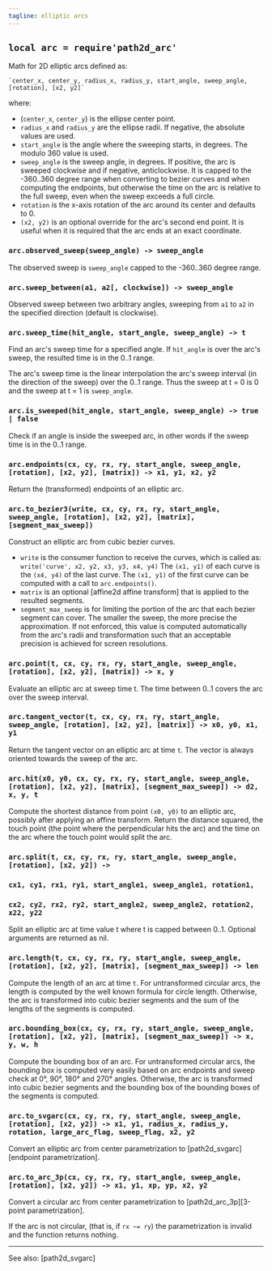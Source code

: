 ```yaml
---
tagline: elliptic arcs
---
```


## `local arc = require'path2d_arc'`

Math for 2D elliptic arcs defined as:

	`center_x, center_y, radius_x, radius_y, start_angle, sweep_angle, [rotation], [x2, y2]`

where:

  * (`center_x`, `center_y`) is the ellipse center point.
  * `radius_x` and `radius_y` are the ellipse radii. If negative, the absolute values are used.
  * `start_angle` is the angle where the sweeping starts, in degrees. The modulo 360 value is used.
  * `sweep_angle` is the sweep angle, in degrees. If positive, the arc is sweeped clockwise and if negative, anticlockwise.
    It is capped to the -360..360 degree range when converting to bezier curves and when computing the endpoints,
	 but otherwise the time on the arc is relative to the full sweep, even when the sweep exceeds a full circle.
  * `rotation` is the x-axis rotation of the arc around its center and defaults to 0.
  * `(x2, y2)` is an optional override for the arc's second end point. It is useful when it is required that
    the arc ends at an exact coordinate.

### `arc.observed_sweep(sweep_angle) -> sweep_angle`

The observed sweep is `sweep_angle` capped to the -360..360 degree range.

### `arc.sweep_between(a1, a2[, clockwise]) -> sweep_angle`

Observed sweep between two arbitrary angles, sweeping from `a1` to `a2` in the specified direction (default is clockwise).

### `arc.sweep_time(hit_angle, start_angle, sweep_angle) -> t`

Find an arc's sweep time for a specified angle. If `hit_angle` is over the arc's sweep, the resulted time is in the 0..1 range.

The arc's sweep time is the linear interpolation the arc's sweep interval (in the direction of the sweep) over the 0..1 range. Thus the sweep at t = 0 is 0 and the sweep at t = 1 is `sweep_angle`.

### `arc.is_sweeped(hit_angle, start_angle, sweep_angle) -> true | false`

Check if an angle is inside the sweeped arc, in other words if the sweep time is in the 0..1 range.

### `arc.endpoints(cx, cy, rx, ry, start_angle, sweep_angle, [rotation], [x2, y2], [matrix]) -> x1, y1, x2, y2`

Return the (transformed) endpoints of an elliptic arc.

### `arc.to_bezier3(write, cx, cy, rx, ry, start_angle, sweep_angle, [rotation], [x2, y2], [matrix], [segment_max_sweep])`

Construct an elliptic arc from cubic bezier curves.
  * `write` is the consumer function to receive the curves, which is called as:
    `write('curve', x2, y2, x3, y3, x4, y4)`
  The `(x1, y1)` of each curve is the `(x4, y4)` of the last curve. The `(x1, y1)` of the first curve can be computed with a call to `arc.endpoints()`.
  * `matrix` is an optional [affine2d affine transform] that is applied to the resulted segments.
  * `segment_max_sweep` is for limiting the portion of the arc that each bezier segment can cover. The smaller the sweep, the more precise the approximation. If not enforced, this value is computed automatically from the arc's radii and transformation such that an acceptable precision is achieved for screen resolutions.

### `arc.point(t, cx, cy, rx, ry, start_angle, sweep_angle, [rotation], [x2, y2], [matrix]) -> x, y`

Evaluate an elliptic arc at sweep time t. The time between 0..1 covers the arc over the sweep interval.

### `arc.tangent_vector(t, cx, cy, rx, ry, start_angle, sweep_angle, [rotation], [x2, y2], [matrix]) -> x0, y0, x1, y1`

Return the tangent vector on an elliptic arc at time `t`. The vector is always oriented towards the sweep of the arc.

### `arc.hit(x0, y0, cx, cy, rx, ry, start_angle, sweep_angle, [rotation], [x2, y2], [matrix], [segment_max_sweep]) -> d2, x, y, t`

Compute the shortest distance from point `(x0, y0)` to an elliptic arc, possibly after applying an affine transform. Return the distance squared, the touch point (the point where the perpendicular hits the arc) and the time on the arc where the touch point would split the arc.

### `arc.split(t, cx, cy, rx, ry, start_angle, sweep_angle, [rotation], [x2, y2]) -> `
  ### `cx1, cy1, rx1, ry1, start_angle1, sweep_angle1, rotation1,`
  ### `cx2, cy2, rx2, ry2, start_angle2, sweep_angle2, rotation2, x22, y22`

Split an elliptic arc at time value t where t is capped between 0..1. Optional arguments are returned as nil.

### `arc.length(t, cx, cy, rx, ry, start_angle, sweep_angle, [rotation], [x2, y2], [matrix], [segment_max_sweep]) -> len`

Compute the length of an arc at time `t`. For untransformed circular arcs, the length is computed by the well known formula for circle length. Otherwise, the arc is transformed into cubic bezier segments and the sum of the lengths of the segments is computed.

### `arc.bounding_box(cx, cy, rx, ry, start_angle, sweep_angle, [rotation], [x2, y2], [matrix], [segment_max_sweep]) -> x, y, w, h`

Compute the bounding box of an arc. For untransformed circular arcs, the bounding box is computed very easily based on arc endpoints and sweep check at 0°, 90°, 180° and 270° angles. Otherwise, the arc is transformed into cubic bezier segments and the bounding box of the bounding boxes of the segments is computed.

### `arc.to_svgarc(cx, cy, rx, ry, start_angle, sweep_angle, [rotation], [x2, y2]) -> x1, y1, radius_x, radius_y, rotation, large_arc_flag, sweep_flag, x2, y2`

Convert an elliptic arc from center parametrization to [path2d_svgarc][endpoint parametrization].

### `arc.to_arc_3p(cx, cy, rx, ry, start_angle, sweep_angle, [rotation], [x2, y2]) -> x1, y1, xp, yp, x2, y2`

Convert a circular arc from center parametrization to [path2d_arc_3p][3-point parametrization].

If the arc is not circular, (that is, if `rx ~= ry`) the parametrization is invalid and the function returns nothing.


----
See also: [path2d_svgarc]
